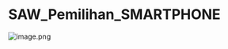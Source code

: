 # SAW_Pemilihan_SMARTPHONE
![image.png]( {https://github.com/ahmadbadri25/dokumentasi/blob/200f46ee1407b6ad35cd6e651bfa53def9b69b49/smartphone.png} )
